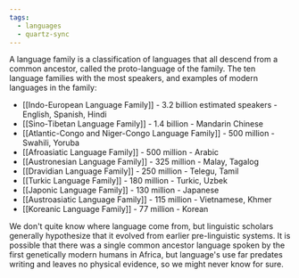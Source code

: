 ```yaml
---
tags:
  - languages
  - quartz-sync
---
```

A language family is a classification of languages that all descend from a common ancestor, called the proto-language of the family. The ten language families with the most speakers, and examples of modern languages in the family:

- [[Indo-European Language Family]] - 3.2 billion estimated speakers - English, Spanish, Hindi
- [[Sino-Tibetan Language Family]] - 1.4 billion - Mandarin Chinese
- [[Atlantic-Congo and Niger-Congo Language Family]] - 500 million - Swahili, Yoruba
- [[Afroasiatic Language Family]] - 500 million - Arabic
- [[Austronesian Language Family]] - 325 million - Malay, Tagalog
- [[Dravidian Language Family]] - 250 million - Telegu, Tamil
- [[Turkic Language Family]] - 180 million - Turkic, Uzbek
- [[Japonic Language Family]] - 130 million - Japanese
- [[Austroasiatic Language Family]] - 115 million - Vietnamese, Khmer
- [[Koreanic Language Family]] - 77 million - Korean

We don't quite know where language come from, but linguistic scholars generally hypothesize that it evolved from earlier pre-linguistic systems. It is possible that there was a single common ancestor language spoken by the first genetically modern humans in Africa, but language's use far predates writing and leaves no physical evidence, so we might never know for sure.